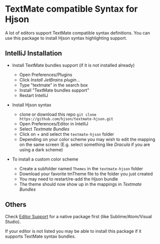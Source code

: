 # TextMate compatible Syntax for Hjson

A lot of editors support TextMate compatible syntax definitions. You can use this package to install Hjson syntax highlighting support.

## IntelliJ Installation

- Install TextMate bundles support
  (if it is not installed already)
  - Open Preferences/Plugins
  - Click *Install JetBrains plugin...*
  - Type "textmate" in the search box
  - Install "TextMate bundles support"
  - Restart IntelliJ

- Install Hjson syntax
  - clone or download this repo
    `git clone https://github.com/hjson/textmate-hjson.git`
  - Open Preferences/Editor in IntelliJ
  - Select *Textmate Bundles*
  - Click on *+* and select the `textmate-hjson` folder
  - Depending on your color scheme you may wish to edit the mapping on the same screen (E.g. select something like *Dracula* if you are using a dark scheme)

- To install a custom color scheme
  - Create a subfolder named `Themes` in the `textmate-hjson` folder
  - Download your favorite tmTheme file to the folder you just created
  - You may need to restart/re-add the Hjson bundle
  - The theme should now show up in the mappings in *Textmate Bundles*

## Others

Check [Editor Support](http://hjson.org/download.html#ed) for a native package first (like Sublime/Atom/Visual Studio).

If your editor is not listed you may be able to install this package if it supports TextMate syntax bundles.
